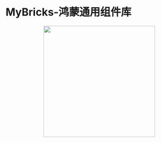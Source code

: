 # MyBricks-鸿蒙通用组件库
<div align="center">
    <a href="https://mybricks.world/">
      <img src="https://user-images.githubusercontent.com/77093461/192469708-107ed96d-66d0-4eb2-861a-f97ac384ee15.png" height="300" width="300"/>
    </a>
</div>
